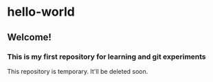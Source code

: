 # hello-world
## Welcome!
### This is my first repository for learning and git experiments

This repository is temporary.
It'll be deleted soon.

